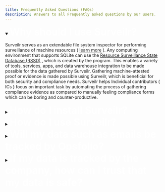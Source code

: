 ```yaml
---
title: Frequently Asked Questions (FAQs)
description: Answers to all Frequently asked questions by our users.
---
```


<details open>

<summary><span style="font-size: 2rem; font-weight: 600; color: #fff">Why should I use Surveilr?</span></summary>

Surveilr serves as an extendable file system inspector for performing surveillance of machine resources ( [learn more](/surveilr#surveilr) ). Any computing environment that supports SQLite can use the [Resource Surveillance State Database (RSSD)](/surveilr/reference/concepts/resource-surveillance#rssd) , which is created by the program. This enables a variety of tools, services, apps, and data warehouse integration to be made possible for the data gathered by Surveilr. Gathering machine-attested proof or evidence is made possible using Surveilr, which is beneficial for both security and compliance needs. Surveilr helps Individual contributors ( ICs ) focus on important task by automating the process of gathering compliance evidence as compared to manually feeling compliance forms which can be boring and counter-productive.

</details>

<details>

<summary><span style="font-size: 2rem; font-weight: 600; color: #fff">How do I install Surveilr?</span></summary>

We have provided a detailed guide on how to install `surveilr` on your machine (Linux, Windows, and MacOS ), find it [here](/surveilr/installation).

</details>

<details>

<summary><span style="font-size: 2rem; font-weight: 600; color: #fff">How do I use Surveilr?</span></summary>

We have provided a comprehensive guide on how surveilr can be used to gather machine-attested compliance evidences from different Work Product Artifacts (WPAs) across a wide variety of disciplines. Here's an example of how [software engineers](/surveilr/disciplines/software-engineer) make use of surveilr.

</details>

<details>

<summary><span style="font-size: 2rem; font-weight: 600; color: #fff">Will my data such as emails be tracked by Opsfolio?</span></summary>

No, Opsfolio does not track personal information, including emails, at any point in time. All data processed by Surveilr is stored in a Resource Surveillance State Database [(RSSD)](/surveilr/reference/concepts/resource-surveillance#rssd) that is stored locally on the client's machine, and not connected to any of our cloud databases.

</details>
<details>

<summary><span style="font-size: 2rem; font-weight: 600; color: #fff"> If my data is tracked by the company, how can I trust that my data is safe?</span></summary>

We do not track your data, so you can be rest assured your data is safe.

</details>
